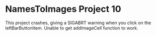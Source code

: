 # NamesToImages Project 10
This project crashes, giving a SIGABRT warning when you click on the leftBarButtonItem. Unable to get addImageCell function to work.
